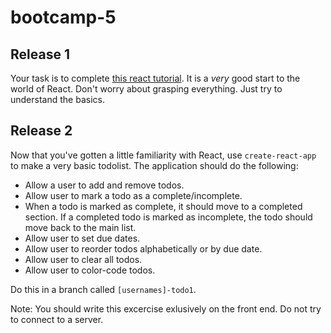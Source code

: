 # bootcamp-5

## Release 1
Your task is to complete [this react tutorial](https://reactjs.org/tutorial/tutorial.html). It is a _very_ good start to the world of React. Don't worry about grasping everything. Just try to understand the basics.

## Release 2 
Now that you've gotten a little familiarity with React, use `create-react-app` to make a very basic todolist. The application should do the following: 

* Allow a user to add and remove todos.
* Allow user to mark a todo as a complete/incomplete.
* When a todo is marked as complete, it should move to a completed section. If a completed todo is marked as incomplete, the todo should move back to the main list. 
* Allow user to set due dates. 
* Allow user to reorder todos alphabetically or by due date. 
* Allow user to clear all todos. 
* Allow user to color-code todos.

Do this in a branch called `[usernames]-todo1`. 

Note: You should write this excercise exlusively on the front end. Do not try to connect to a server.
